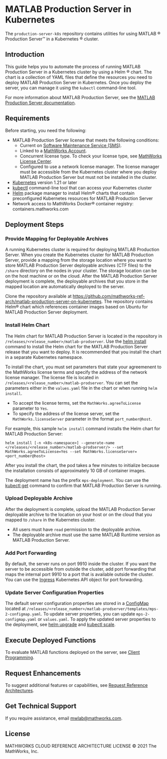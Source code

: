 # MATLAB Production Server in Kubernetes

The ```production-server-k8s``` repository contains utilities for using MATLAB ® Production Server™ in a Kubernetes ® cluster.  

## Introduction

This guide helps you to automate the process of running MATLAB
Production Server in a Kubernetes cluster by using a Helm ® chart. The chart is a collection of YAML
files that define the resources you need to deploy MATLAB Production
Server in Kubernetes. Once you deploy the server, you can manage it using the
`kubectl` command-line tool. 

For more information about MATLAB Production Server, see the [MATLAB Production Server documentation](https://www.mathworks.com/help/mps/index.html).

## Requirements
Before starting, you need the following:

*   MATLAB Production Server license that meets the following conditions:
    * Current on [Software Maintenance Service (SMS)](https://www.mathworks.com/services/maintenance.html).  
    * Linked to a [MathWorks Account](https://www.mathworks.com/mwaccount/).
    * Concurrent license type. To check your license type, see [MathWorks License Center](https://www.mathworks.com/licensecenter/). 
    * Configured to use a network license manager. The license manager must be accessible from the Kubernetes cluster where you deploy MATLAB Production Server but must not be installed in the cluster.
* [Kubernetes](https://kubernetes.io/)  version 1.21 or later
* [kubectl](https://kubernetes.io/docs/reference/kubectl/overview/) command-line tool that can access your Kubernetes cluster
* [Helm](https://helm.sh/) package manager to install Helm® charts that contain preconfigured Kubernetes resources for MATLAB Production Server
* Network access to MathWorks Docker® container registry: containers.mathworks.com

## Deployment Steps
### Provide Mapping for Deployable Archives
A running Kubernetes cluster is required for deploying MATLAB Production Server. When you create the Kubernetes cluster for MATLAB Production Server, provide a mapping from the storage location where you want to store MATLAB Production Server deployable archives (CTF files) to the `/share` directory on the nodes in your cluster. The storage location can be on the host machine or on the cloud. After the MATLAB Production Server deployment is complete, the deployable archives that you store in the mapped location are automatically deployed to the server.

Clone the repository available at https://github.com/mathworks-ref-arch/matlab-production-server-on-kubernetes. The repository contains Helm® chart which references container images based on Ubuntu for MATLAB Production Server deployment.

### Install Helm Chart
The Helm chart for MATLAB Production Server is located in the repository in `/releases/<release_number>/matlab-prodserver`. Use the [helm install](https://helm.sh/docs/helm/helm_install/) command to install the Helm chart for the MATLAB Production Server release that you want to deploy. It is recommended that you install the chart in a separate Kubernetes namespace.

To install the chart, you must set parameters that state your agreemenent to the MathWorks license terms and specify the address of the network license manager. The license file is located in `/releases/<release_number>/matlab-prodserver`. You can set the parameters either in the `values.yaml` file in the chart or when running `helm install`.

- To accept the license terms, set the `MathWorks.agreeToLicense` parameter to `Yes`.  
- To specify the address of the license server, set the `MathWorks.licenseServer` parameter in the format `port_number@host`. 

For example, this sample `helm install` command installs the Helm chart for MATLAB Production Server:

`helm install [-n <k8s-namespace>] --generate-name </releases/<release_number>/matlab-prodserver/> --set MathWorks.agreeToLicense=Yes --set MathWorks.licenseServer=<port_number@host>`

After you install the chart, the pod takes a few minutes to initialize because the installation consists of approximately 10 GB of container images.

The deployment name has the prefix `mps-deployment`. You can use the [kubectl get](https://kubernetes.io/docs/reference/generated/kubectl/kubectl-commands#get) command to confirm that MATLAB Production Server is running.

### Upload Deployable Archive
After the deployment is complete, upload the MATLAB Production Server deployable archive to the location on your host or on the cloud that you mapped to `/share` in the Kubernetes cluster.
*   All users must have `read` permission to the deployable archive.
*   The deployable archive must use the same MATLAB Runtime version as MATLAB Production Server.

### Add Port Forwarding
 By default, the server runs on port 9910 inside the cluster. If you want the server to be accessible from outside the cluster, add port forwarding that maps the internal port 9910 to a port that is available outside the cluster. You can use the [Ingress](https://kubernetes.io/docs/concepts/services-networking/ingress/) Kubernetes API object for port forwarding.

### Update Server Configuration Properties
The default server configuration properties are stored in a [ConfigMap](https://kubernetes.io/docs/concepts/configuration/configmap/) located at `/releases/<release_number>/matlab-prodserver/templates/mps-2-configmap.yaml`. To update server properties, you can update `mps-2-configmap.yaml` or `values.yaml`. To apply the updated server properties to the deployment, see [helm upgrade](https://helm.sh/docs/helm/helm_upgrade/) and [kubectl scale](https://kubernetes.io/docs/reference/generated/kubectl/kubectl-commands#scale).

## Execute Deployed Functions
To evaluate MATLAB functions deployed on the server, see [Client Programming](https://www.mathworks.com/help/mps/client-programming.html). 

## Request Enhancements

To suggest additional features or capabilities, see
[Request Reference Architectures](https://www.mathworks.com/products/reference-architectures/request-new-reference-architectures.html).

## Get Technical Support

If you require assistance, email mwlab@mathworks.com.

## License

MATHWORKS CLOUD REFERENCE ARCHITECTURE LICENSE © 2021 The MathWorks, Inc.

